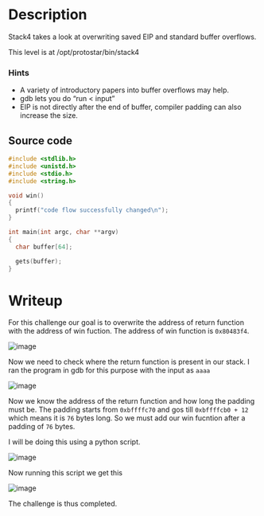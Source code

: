 # Description
Stack4 takes a look at overwriting saved EIP and standard buffer overflows.

This level is at /opt/protostar/bin/stack4

### Hints

- A variety of introductory papers into buffer overflows may help.
- gdb lets you do “run < input”
- EIP is not directly after the end of buffer, compiler padding can also increase the size.
## Source code
```C
#include <stdlib.h>
#include <unistd.h>
#include <stdio.h>
#include <string.h>

void win()
{
  printf("code flow successfully changed\n");
}

int main(int argc, char **argv)
{
  char buffer[64];

  gets(buffer);
}
```

# Writeup
For this challenge our goal is to overwrite the address of return function with the address of win fuction. The address of win function is `0x80483f4`.

![image](https://github.com/AKripper/COPS-CSOC/assets/167231621/34aa5ee5-e8b0-45a2-a06d-0f3701140523)

Now we need to check where the return function is present in our stack. I ran the program in gdb for this purpose with the input as `aaaa`

![image](https://github.com/AKripper/COPS-CSOC/assets/167231621/4b23ea0b-eab3-4beb-b14f-f96d38d68c9b)

Now we know the address of the return function and how long the padding must be. The padding starts from `0xbffffc70` and gos till `0xbffffcb0 + 12` which means it is `76` bytes long.
So we must add our win fucntion after a padding of `76` bytes.


I will be doing this using a python script.

![image](https://github.com/AKripper/COPS-CSOC/assets/167231621/1bcdadd9-ca8b-4e16-a28d-1dbf3dfce500)

Now running this script we get this

![image](https://github.com/AKripper/COPS-CSOC/assets/167231621/ebfcd265-c24b-4522-a1af-e630f92b1180)

The challenge is thus completed.
